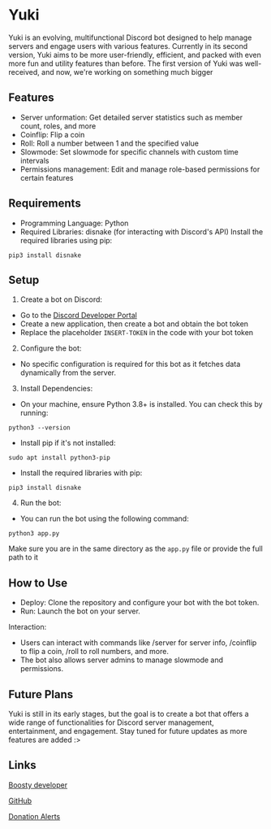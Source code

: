 # Yuki
Yuki is an evolving, multifunctional Discord bot designed to help manage servers and engage users with various features. Currently in its second version, Yuki aims to be more user-friendly, efficient, and packed with even more fun and utility features than before. The first version of Yuki was well-received, and now, we're working on something much bigger

## Features
- Server unformation: Get detailed server statistics such as member count, roles, and more
- Coinflip: Flip a coin
- Roll: Roll a number between 1 and the specified value
- Slowmode: Set slowmode for specific channels with custom time intervals
- Permissions management: Edit and manage role-based permissions for certain features

## Requirements
- Programming Language: Python
- Required Libraries: disnake (for interacting with Discord's API)
Install the required libraries using pip:
```
pip3 install disnake
```

## Setup
1. Create a bot on Discord:
- Go to the [Discord Developer Portal](https://discord.com/developers)
- Create a new application, then create a bot and obtain the bot token
- Replace the placeholder `INSERT-TOKEN` in the code with your bot token
2. Configure the bot:
- No specific configuration is required for this bot as it fetches data dynamically from the server.
3. Install Dependencies:
- On your machine, ensure Python 3.8+ is installed. You can check this by running:
```
python3 --version
```
- Install pip if it's not installed:
```
sudo apt install python3-pip
```
- Install the required libraries with pip:
```
pip3 install disnake
```
4. Run the bot:
- You can run the bot using the following command:
```
python3 app.py
```
Make sure you are in the same directory as the `app.py` file or provide the full path to it

## How to Use
- Deploy: Clone the repository and configure your bot with the bot token.
- Run: Launch the bot on your server.

Interaction:
- Users can interact with commands like /server for server info, /coinflip to flip a coin, /roll to roll numbers, and more.
- The bot also allows server admins to manage slowmode and permissions.

## Future Plans
Yuki is still in its early stages, but the goal is to create a bot that offers a wide range of functionalities for Discord server management, entertainment, and engagement. Stay tuned for future updates as more features are added :>

## Links
[Boosty developer](https://boosty.to/mao-mao)

[GitHub](https://github.com/rinnyuwu)

[Donation Alerts](https://www.donationalerts.com/r/rinnyuwu)

